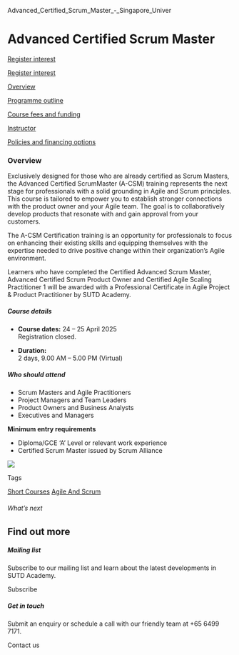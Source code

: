 Advanced_Certified_Scrum_Master_-_Singapore_Univer



Advanced Certified Scrum Master
===============================

[Register interest](/admissions/academy/short-courses/short-courses-register-your-interest/?coursename=advanced-certified-scrum-master)

[Register interest](/admissions/academy/short-courses/short-courses-register-your-interest/?coursename=advanced-certified-scrum-master)

[Overview](/course/advanced-certified-scrum-master/#tabs)

[Programme outline](/course/advanced-certified-scrum-master/programme-outline/#tabs)

[Course fees and funding](/course/advanced-certified-scrum-master/course-fees-and-funding/#tabs)

[Instructor](/course/advanced-certified-scrum-master/instructor/#tabs)

[Policies and financing options](/course/advanced-certified-scrum-master/policies-and-financing-options/#tabs)

### Overview

Exclusively designed for those who are already certified as Scrum Masters, the Advanced Certified ScrumMaster (A-CSM) training represents the next stage for professionals with a solid grounding in Agile and Scrum principles. This course is tailored to empower you to establish stronger connections with the product owner and your Agile team. The goal is to collaboratively develop products that resonate with and gain approval from your customers.

The A-CSM Certification training is an opportunity for professionals to focus on enhancing their existing skills and equipping themselves with the expertise needed to drive positive change within their organization’s Agile environment.

Learners who have completed the Certified Advanced Scrum Master, Advanced Certified Scrum Product Owner and Certified Agile Scaling Practitioner 1 will be awarded with a Professional Certificate in Agile Project & Product Practitioner by SUTD Academy.

##### **Course details**

* **Course dates:** 24 – 25 April 2025  
  Registration closed.

* **Duration:**  
  2 days, 9.00 AM – 5.00 PM (Virtual)

##### **Who should attend**

* Scrum Masters and Agile Practitioners
* Project Managers and Team Leaders
* Product Owners and Business Analysts
* Executives and Managers

**Minimum entry requirements**

* Diploma/GCE ‘A’ Level or relevant work experience
* Certified Scrum Master issued by Scrum Alliance

[![](https://www.sutd.edu.sg/wp-content/uploads/2025/03/vecteezy_whatsapp-png-icon_16716480-1.png?w=100)](https://wa.me/message/ANHASZVBZRRKI1)

Tags

[Short Courses](/admissions/academy/courses-and-modules/?academy-type-course=780)
[Agile And Scrum](/admissions/academy/courses-and-modules/?discipline=803)

###### What’s next

Find out more
-------------

##### Mailing list

Subscribe to our mailing list and learn about the latest developments in SUTD Academy.

Subscribe

##### Get in touch

Submit an enquiry or schedule a call with our friendly team at +65 6499 7171.

Contact us

